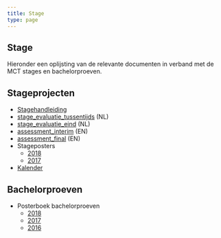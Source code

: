 ```yaml
---
title: Stage
type: page
---
```


<main class="o-wrapper">
	<!-- section -->
	<section class="c-row">
		<div class="o-container">
			<div class="o-grid o-grid--gutter-lg">
				<div class="o-grid__item u-10-of-12-bp5 u-push-1-of-12-bp5">
					<div class="o-container u-max-width-md">
						<h1>Stage</h1>
					</div>
					<!-- article -->
					<article class="o-container u-max-width-md">
						<p>Hieronder een oplijsting van de relevante documenten in verband met de MCT stages en bachelorproeven.</p>
						<h2>Stageprojecten</h2>
						<ul>
							<li><a href="https://mctwebsite.blob.core.windows.net/docs/stagehandleiding.pdf" target="_blank">Stagehandleiding</a></li>
							<li><a href="https://mctwebsite.blob.core.windows.net/docs/stage_evaluatie_tussentijds.docx" target="_blank" rel="noopener">stage_evaluatie_tussentijds</a>&nbsp;(NL)</li>
							<li><a href="https://mctwebsite.blob.core.windows.net/docs/stage_evaluatie_eind.docx" target="_blank" rel="noopener">stage_evaluatie_eind</a>&nbsp;(NL)</li>
							<li><a href="https://mctwebsite.blob.core.windows.net/docs/assessment_interim.docx" target="_blank" rel="noopener">assessment_interim</a>&nbsp;(EN)</li>
							<li><a href="https://mctwebsite.blob.core.windows.net/docs/assessment_final.docx" target="_blank" rel="noopener">assessment_final</a>&nbsp;(EN)</li>
							<li>Stageposters
								<ul>
									<li><a href="https://mctwebsite.blob.core.windows.net/docs/NMCTstageposters2018.pdf" target="_blank" rel="noopener">2018</a></li>
									<li><a href="https://mctwebsite.blob.core.windows.net/docs/NMCTstageposters2017.pdf" target="_blank" rel="noopener">2017</a></li>
								</ul>
							</li>
							<li><a href="https://mctwebsite.blob.core.windows.net/docs/Kalender.pdf" target="_blank" rel="noopener">Kalender</a></li>
						</ul>
						<h2>Bachelorproeven</h2>
						<ul>
							<li>Posterboek bachelorproeven
								<ul>
									<li><a href="https://mctwebsite.blob.core.windows.net/docs/NMCTposters2018.pdf" target="_blank" rel="noopener">2018</a></li>
									<li><a href="https://mctwebsite.blob.core.windows.net/docs/NMCTposters2017.pdf" target="_blank" rel="noopener">2017</a></li>
									<li><a href="https://mctwebsite.blob.core.windows.net/docs/NMCTposters2016.pdf" target="_blank" rel="noopener">2016</a></li>
								</ul>
							</li>
						</ul>
					</article>
					<!-- /article -->
				</div>
			</div>
		</div>
	</section>
	<!-- /section -->
</main>
